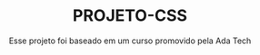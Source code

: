 <h1 align="center"> PROJETO-CSS  </h1>

<p align="center">
Esse projeto foi baseado em um curso promovido pela Ada Tech <br/>
</p>

